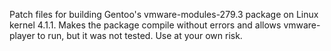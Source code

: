 Patch files for building Gentoo's vmware-modules-279.3 package on Linux kernel 4.1.1.
Makes the package compile without errors and allows vmware-player to run, but it was not tested.
Use at your own risk.
